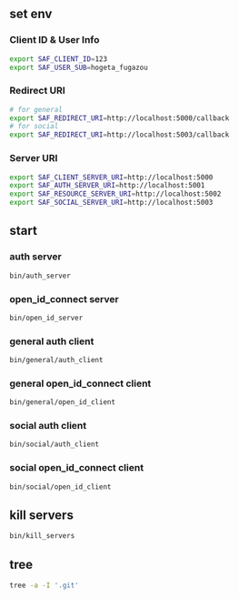 ## set env

### Client ID & User Info

```sh
export SAF_CLIENT_ID=123
export SAF_USER_SUB=hogeta_fugazou
```

### Redirect URI

```sh
# for general
export SAF_REDIRECT_URI=http://localhost:5000/callback
# for social
export SAF_REDIRECT_URI=http://localhost:5003/callback
```

### Server URI

```sh
export SAF_CLIENT_SERVER_URI=http://localhost:5000
export SAF_AUTH_SERVER_URI=http://localhost:5001
export SAF_RESOURCE_SERVER_URI=http://localhost:5002
export SAF_SOCIAL_SERVER_URI=http://localhost:5003
```

## start

### auth server

```sh
bin/auth_server
```

### open_id_connect server

```sh
bin/open_id_server
```

### general auth client

```sh
bin/general/auth_client
```

### general open_id_connect client

```sh
bin/general/open_id_client
```

### social auth client

```sh
bin/social/auth_client
```

### social open_id_connect client

```sh
bin/social/open_id_client
```

## kill servers

```sh
bin/kill_servers
```

## tree

```sh
tree -a -I '.git'
```
